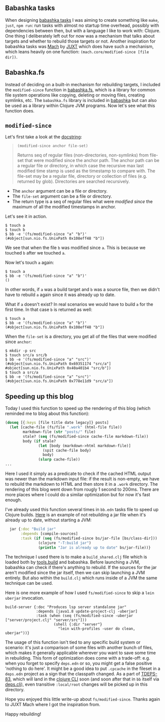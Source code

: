 ## Babashka tasks

When designing [babashka tasks](https://book.babashka.org/#tasks) I was aiming
to create something like `make`, `just`, `npm run`: run tasks with almost no
startup time overhead, possibly with dependencies between then, but with a
language I like to work with: Clojure. One thing I deliberately left out for now
was a mechanism that talks about targets and whether to rebuild those targets or
not. Another inspiration for babashka tasks was
[Mach](https://github.com/juxt/mach) by [JUXT](https://www.juxt.pro/) which does
have such a mechanism, which leans heavily on one function:
`(mach.core/modified-since [file dir])`.

## Babashka.fs

Instead of deciding on a built-in mechanism for rebuilding targets, I included
the `modified-since` function in [babashka.fs](https://github.com/babashka/fs),
which is a library for common file system operations like copying, deleting or
moving files, creating symlinks, etc. The `babashka.fs` library is included in
[babashka](https://babashka.org/) but can also be used as a library within
Clojure JVM programs. Now let's see what this function does.

## `modified-since`

Let's first take a look at the [docstring](https://babashka.org/fs/babashka.fs.html#var-modified-since):

> `(modified-since anchor file-set)`
>
> Returns seq of regular files (non-directories, non-symlinks) from file-set
  that were modified since the anchor path.  The anchor path can be a regular file
  or directory, in which case the recursive max last modified time stamp is used
  as the timestamp to compare with.  The file-set may be a regular file, directory
  or collection of files (e.g. returned by glob). Directories are searched
  recursively.

- The `anchor` argument can be a file or directory.
- The `file-set` argument can be a file or directory.
- The return type is a seq of regular files what were _modified since_ the
  maximum of all the modified timestamps in anchor.

Let's see it in action.

```
$ touch a
$ touch b
$ bb -e '(fs/modified-since "a" "b")'
(#object[sun.nio.fs.UnixPath 0x108eff48 "b"])
```

We see that when the file `b` was modified since `a`. This is because we touched
`b` after we touched `a`.

Now let's touch `a` again:

```
$ touch a
$ bb -e '(fs/modified-since "a" "b")'
()
```

In other words, if `a` was a build target and `b` was a source file, then we
didn't have to rebuild `a` again since it was already up to date.

What if `a` doesn't exist? In real scenarios we would have to build `a` for the
first time. In that case `b` is returned as well:

```
$ touch a
$ bb -e '(fs/modified-since "a" "b")'
(#object[sun.nio.fs.UnixPath 0x108eff48 "b"])
```

When the `file-set` is a directory, you get all of the files that were modified since `anchor`:

```
$ mkdir -p src
$ touch src/a src/b
$ bb -e '(fs/modified-since "a" "src")'
(#object[sun.nio.fs.UnixPath 0x69351174 "src/a"] #object[sun.nio.fs.UnixPath 0x40a401b4 "src/b"])
$ touch a src/a
$ bb -e '(fs/modified-since "a" "src")'
(#object[sun.nio.fs.UnixPath 0x778e11d9 "src/a"])
```

## Speeding up this blog

Today I used this function to speed up the rendering of this blog (which
reminded me to blog about this function):

``` clojure
(doseq [{:keys [file title date legacy]} posts]
  (let [cache-file (fs/file ".work" (html-file file))
        markdown-file (str "posts/" file)
        stale? (seq (fs/modified-since cache-file markdown-file))
        body (if stale?
               (let [body (markdown->html markdown-file)]
                 (spit cache-file body)
                 body)
               (slurp cache-file))
...
```

Here I used it simply as a predicate to check if the cached HTML output was
newer than the markdown input file: if the result is non-empty, we have to
rebuild the markdown to HTML and then store it in a `.work` directory. The
rendering of this blog went down from rougly 1 second to 200ms. There are more
places where I could do a similar optimization but for now it's fast enough.

I've already used this function several times in `bb.edn` tasks file to speed up
Clojure
builds. [Here](https://github.com/clj-easy/graal-build-time/blob/130819a1d953f5864b8ef3d273997dfa014860c2/bb.edn#L30)
is an example of not rebuilding a jar file when it's already up to date, without
starting a JVM:


``` clojure
  jar {:doc "Build jar"
       :depends [compile-sources]
       :task (if (seq (fs/modified-since bs/jar-file [bs/class-dir]))
               (clojure "-T:build jar")
               (println "Jar is already up to date" bs/jar-file))}
```

The technique I used there is to make a `build_shared.clj` file which is loaded
both by [tools.build](https://github.com/clojure/tools.build) and babashka.
Before launching a JVM, babashka can check if there's anything to rebuild. If
the sources for the jar aren't modified since the jar itself, then we can skip
launching a JVM entirely. But also within the `build.clj` which runs inside of a
JVM the same technique can be used.

Here is one more example of how I used `fs/modified-since` to skip a `lein
uberjar` invocation.

```
build-server {:doc "Produces lsp server standalone jar"
              :depends [java1.8 update-project-clj -uberjar]
              :task (when (seq (fs/modified-since -uberjar ["server/project.clj" "server/src"]))
                      (shell {:dir "server"}
                        "lein with-profiles -user do clean, uberjar"))}
```

The usage of this function isn't tied to any specific build system or scenario:
it's just a comparison of some files with another bunch of files, which makes it
generally applicable wherever you want to save some time in rebuilding. This
form of optimization does come with a trade-off: e.g. when you forget to specify
`deps.edn` or so, you might get a false positive 'nothing to do here'. It might
be a good idea to put `.cpcache` in the fileset in a `deps.edn` project as a
sign that the classpath changed. As a part of
[TDEPS-83](https://clojure.atlassian.net/browse/TDEPS-83), which will land in
the [clojure CLI](https://clojure.org/guides/deps_and_cli) soon (and soon after
that in `bb` itself via [deps.clj](https://github.com/borkdude/deps.clj)), even
transitive `:local/root` changes will be picked up in this directory.

Hope you enjoyed this little write-up about `fs/modified-since`. Thanks again to
JUXT Mach where I got the inspiration from.

Happy rebuilding!
